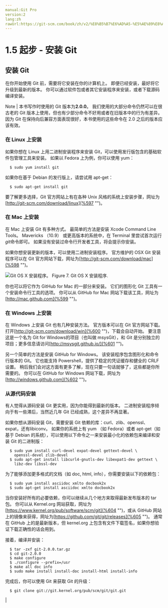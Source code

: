 ```yaml
---
manual:Git Pro
version:2
lang:zh
rawUrl:https://git-scm.com/book/zh/v2/%E8%B5%B7%E6%AD%A5-%E5%AE%89%E8%A3%85-Git
---
```



# 1.5 起步 - 安装 Git

## 安装 Git<a name="_安装_git"></a>


在你开始使用 Git 前，需要将它安装在你的计算机上。 即便已经安装，最好将它升级到最新的版本。 你可以通过软件包或者其它安装程序来安装，或者下载源码编译安装。


Note | 本书写作时使用的 Git 版本为**2.0.0**。 我们使用的大部分命令仍然可以在很古老的 Git 版本上使用，但也有少部分命令不好用或者在旧版本中的行为有差异。 因为 Git 在保持向后兼容方面表现很好，本书使用的这些命令在 2.0 之后的版本应该有效。 



### 在 Linux 上安装<a name="_在_linux_上安装"></a>


如果你想在 Linux 上用二进制安装程序来安装 Git，可以使用发行版包含的基础软件包管理工具来安装。 如果以 Fedora 上为例，你可以使用 yum：



```
  $ sudo yum install git
```




如果你在基于 Debian 的发行版上，请尝试用 apt-get：



```
  $ sudo apt-get install git
```




要了解更多选择，Git 官方网站上有在各种 Unix 风格的系统上安装步骤，网址为[http://git-scm.com/download/linux](%597 "")。




### 在 Mac 上安装<a name="_在_mac_上安装"></a>


在 Mac 上安装 Git 有多种方式。 最简单的方法是安装 Xcode Command Line Tools。 Mavericks （10.9） 或更高版本的系统中，在 Terminal 里尝试首次运行<em>git</em>命令即可。 如果没有安装过命令行开发者工具，将会提示你安装。




如果你想安装更新的版本，可以使用二进制安装程序。 官方维护的 OSX Git 安装程序可以在 Git 官方网站下载，网址为[http://git-scm.com/download/mac](%598 "")。


![Git OS X 安装程序。](%603.png "")
Figure 7. Git OS X 安装程序.



你也可以将它作为 GitHub for Mac 的一部分来安装。 它们的图形化 Git 工具有一个安装命令行工具的选项。 你可以从 GitHub for Mac 网站下载该工具，网址为[http://mac.github.com](%599 "")。




### 在 Windows 上安装<a name="_在_windows_上安装"></a>


在 Windows 上安装 Git 也有几种安装方法。 官方版本可以在 Git 官方网站下载。 打开[http://git-scm.com/download/win](%600 "")，下载会自动开始。 要注意这是一个名为 Git for Windows的项目（也叫做 msysGit），和 Git 是分别独立的项目；更多信息请访问[http://msysgit.github.io/](%601 "")。




另一个简单的方法是安装 GitHub for Windows。 该安装程序包含图形化和命令行版本的 Git。 它也能支持 Powershell，提供了稳定的凭证缓存和健全的 CRLF 设置。 稍后我们会对这方面有更多了解，现在只要一句话就够了，这些都是你所需要的。 你可以在 GitHub for Windows 网站下载，网址为[http://windows.github.com](%602 "")。




### 从源代码安装<a name="_从源代码安装"></a>


有人觉得从源码安装 Git 更实用，因为你能得到最新的版本。 二进制安装程序倾向于有一些滞后，当然近几年 Git 已经成熟，这个差异不再显著。




如果你想从源码安装 Git，需要安装 Git 依赖的库：curl、zlib、openssl、expat，还有libiconv。 如果你的系统上有 yum （如 Fedora）或者 apt-get（如基于 Debian 的系统），可以使用以下命令之一来安装最小化的依赖包来编译和安装 Git 的二进制版：



```
  $ sudo yum install curl-devel expat-devel gettext-devel \
    openssl-devel zlib-devel
  $ sudo apt-get install libcurl4-gnutls-dev libexpat1-dev gettext \
    libz-dev libssl-dev
```




为了能够添加更多格式的文档（如 doc, html, info），你需要安装以下的依赖包：



```
  $ sudo yum install asciidoc xmlto docbook2x
  $ sudo apt-get install asciidoc xmlto docbook2x
```




当你安装好所有的必要依赖，你可以继续从几个地方来取得最新发布版本的 tar 包。 你可以从 Kernel.org 网站获取，网址为[https://www.kernel.org/pub/software/scm/git](%604 "")，或从 GitHub 网站上的镜像来获得，网址为[https://github.com/git/git/releases](%605 "")。 通常在 GitHub 上的是最新版本，但 kernel.org 上包含有文件下载签名，如果你想验证下载正确性的话会用到。




接着，编译并安装：



```
  $ tar -zxf git-2.0.0.tar.gz
  $ cd git-2.0.0
  $ make configure
  $ ./configure --prefix=/usr
  $ make all doc info
  $ sudo make install install-doc install-html install-info
```




完成后，你可以使用 Git 来获取 Git 的升级：



```
  $ git clone git://git.kernel.org/pub/scm/git/git.git
```



|


